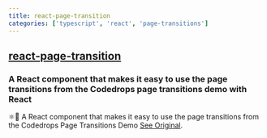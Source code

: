 ```yaml
---
title: react-page-transition
categories: ['typescript', 'react', 'page-transitions']
---
```

## [react-page-transition](https://github.com/Steveeeie/react-page-transition)

### A React component that makes it easy to use the page transitions from the Codedrops page transitions demo with React


⚛️💨 A React component that makes it easy to use the page transitions from the Codedrops Page Transitions Demo [See Original](https://tympanus.net/Development/PageTransitions/).
